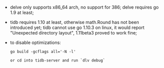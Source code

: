 * delve only supports x86_64 arch, no support for 386; delve requires go 1.9 at least;
* tidb requires 1.10 at least, otherwise math.Round has not been introduced yet;
  tidb cannot use go 1.10.3 on linux, it would report "Unexpected directory layout",
  1.11beta3 proved to work fine;

* to disable optimizations:
  ```
  go build -gcflags all='-N -l'

  or cd into tidb-server and run `dlv debug`
  ```
